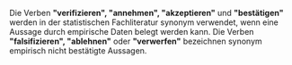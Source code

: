 Die Verben **"verifizieren", "annehmen", "akzeptieren"** und **"bestätigen"** werden in der statistischen Fachliteratur synonym verwendet, wenn eine Aussage durch empirische Daten belegt werden kann. Die Verben **"falsifizieren", "ablehnen"** oder **"verwerfen"** bezeichnen synonym empirisch nicht bestätigte Aussagen. 